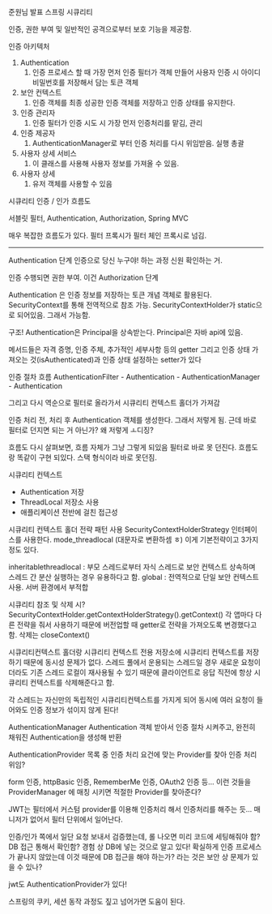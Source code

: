 준원님 발표
스프링 시큐리티

인증, 권한 부여 및 일반적인 공격으로부터 보호 기능을 제공함.

인증 아키텍처
1. Authentication
	1. 인증 프로세스 할 때 가장 먼저 인증 필터가 객체 만들어 사용자 인증 시 아이디 비밀번호를 저장해서 담는 토큰 객체
2. 보안 컨텍스트
	1. 인증 객체를 최종 성공한 인증 객체를 저장하고 인증 상태를 유지한다.
3. 인증 관리자
	1. 인증 필터가 인증 시도 시 가장 먼저 인증처리를 맡김, 관리
4. 인증 제공자
	1. AuthenticationManager로 부터 인증 처리를 다시 위임받음. 실행 총괄
5. 사용자 상세 서비스
	1. 이 클래스를 사용해 사용자 정보를 가져올 수 있음.
6. 사용자 상세
	1. 유저 객체를 사용할 수 있음

시큐리티 인증 / 인가 흐름도

서블릿 필터, Authentication, Authorization, Spring MVC

매우 복잡한 흐름도가 있다.
필터 프록시가 필터 체인 프록시로 넘김.

---

Authentication 단계
인증으로 당신 누구야! 하는 과정
신원 확인하는 거.

인증 수행되면 권한 부여. 이건 Authorization 단계

Authentication 은 인증 정보를 저장하는 토큰 개념 객체로 활용된다. SecurityContext를 통해 전역적으로 참조 가능.
SecurityContextHolder가 static으로 되어있음. 그래서 가능함.

구조!
Authentication은 Principal을 상속받는다.
Principal은 자바 api에 있음.

메서드들은 자격 증명, 인증 주체, 추가적인 세부사항 등의 getter
그리고 인증 상태 가져오는 것(isAuthenticated)과 인증 상태 설정하는 setter가 있다


인증 절차 흐름
AuthenticationFilter - Authentication - AuthenticationManager - Authentication

그리고 다시 역순으로 필터로 올라가서 시큐리티 컨텍스트 홀더가 가져감

인증 처리 전, 처리 후 Authentication 객체를 생성한다. 그래서 저렇게 됨.
근데 바로 필터로 던지면 되는 거 아닌가? 왜 저렇게 ㅗ디징?

흐름도 다시 살펴보면, 흐름 자체가 그냥 그렇게 되있음
필터로 바로 못 던진다.
흐름도랑 똑같이 구현 되있다. 스택 형식이라 바로 못던짐.

시큐리티 컨텍스트
- Authentication 저장
- ThreadLocal 저장소 사용
- 애플리케이션 전반에 걸친 접근성

시큐리티 컨텍스트 홀더
전략 패턴 사용
SecurityContextHolderStrategy 인터페이스를 사용한다.
mode_threadlocal (대문자로 변환하셈 ㅎ) 이게 기본전략이고
3가지 정도 있다.

inheritablethreadlocal : 부모 스레드로부터 자식 스레드로 보안 컨텍스트 상속하며 스레드 간 분산 실행하는 경우 유용하다고 함.
global : 전역적으로 단일 보안 컨텍스트 사용. 서버 환경에서 부적합


시큐리티 참조 및 삭제 시?
SecurityContextHolder.getContextHolderStrategy().getContext()
각 앱마다 다른 전략을 줘서 사용하기 때문에 버전업할 때 getter로 전략을 가져오도록 변경했다고 함.
삭제는 closeContext()

시큐리티컨텍스트 홀더랑 시큐리티 컨텍스트
전용 저장소에 시큐리티 컨텍스트를 저장하기 때문에 동시성 문제가 없다.
스레드 풀에서 운용되는 스레드일 경우 새로운 요청이더라도 기존 스레드 로컬이 재사용될 수 있기 때문에 클라이언트로 응답 직전에 항상 시큐리티 컨텍스트를 삭제해준다고 함.

각 스레드는 자신만의 독립적인 시큐리티컨텍스트를 가지게 되어 동시에 여러 요청이 들어와도 인증 정보가 섞이지 않게 된다!



AuthenticationManager
Authentication 객체 받아서 인증 절차 시켜주고, 완전히 채워진 Authentication을 생성해 반환

AuthenticationProvider 목록 중 인증 처리 요건에 맞는 Provider를 찾아 인증 처리 위임?


form 인증, httpBasic 인증, RememberMe 인증, OAuth2 인증 등...
이런 것들을 ProviderManager 에 매칭 시키면 적절한 Provider를 찾아준다?


JWT는 필터에서 커스텀 provider를 이용해 인증처리 해서 인증처리를 해주는 듯... 매니저가 없어서 필터 단위에서 일어난다.

인증/인가 쪽에서 일단 요청 보내서 검증했는데, 롤 나오면 미리 코드에 세팅해줘야 함? DB 접근 통해서 확인함?
경험 상 DB에 넣는 것으로 알고 있다!
확실하게 인증 프로세스가 끝나지 않았는데 이것 때문에 DB 접근을 해야 하는가? 라는 것은 보안 상 문제가 있을 수 있나?

jwt도 AuthenticationProvider가 있다!


스프링의 쿠키, 세션 동작 과정도 짚고 넘어가면 도움이 된다.
